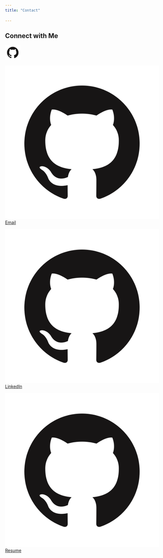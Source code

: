 ```yaml
---
title: "Contact"

---
```


## Connect with Me

[<img src="./image1.png" alt="GitHub" height="50" width="50">](https://github.com/mounikapadala11) 


[![Email](./image1.png)](mailto:mpadala@ucsd.edu) [Email](mailto:mpadala@ucsd.edu)

[![LinkedIn](./image1.png)](https://www.linkedin.com/in/mounika-padala-ucsd/) [LinkedIn](https://www.linkedin.com/in/mounika-padala-ucsd/)

[![Resume](./image1.png)](https://drive.google.com/file/d/1tE5Sqnjr0KMEQmY49SfuXRK0_Q4mz7-a/view?usp=sharing) [Resume](https://drive.google.com/file/d/1tE5Sqnjr0KMEQmY49SfuXRK0_Q4mz7-a/view?usp=sharing)
